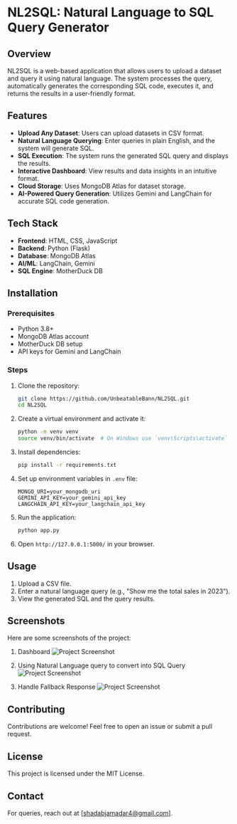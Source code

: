 # NL2SQL: Natural Language to SQL Query Generator

## Overview
NL2SQL is a web-based application that allows users to upload a dataset and query it using natural language. The system processes the query, automatically generates the corresponding SQL code, executes it, and returns the results in a user-friendly format.

## Features
- **Upload Any Dataset**: Users can upload datasets in CSV format.
- **Natural Language Querying**: Enter queries in plain English, and the system will generate SQL.
- **SQL Execution**: The system runs the generated SQL query and displays the results.
- **Interactive Dashboard**: View results and data insights in an intuitive format.
- **Cloud Storage**: Uses MongoDB Atlas for dataset storage.
- **AI-Powered Query Generation**: Utilizes Gemini and LangChain for accurate SQL code generation.

## Tech Stack
- **Frontend**: HTML, CSS, JavaScript
- **Backend**: Python (Flask)
- **Database**: MongoDB Atlas
- **AI/ML**: LangChain, Gemini
- **SQL Engine**: MotherDuck DB

## Installation
### Prerequisites
- Python 3.8+
- MongoDB Atlas account
- MotherDuck DB setup
- API keys for Gemini and LangChain

### Steps
1. Clone the repository:
   ```bash
   git clone https://github.com/UnbeatableBann/NL2SQL.git
   cd NL2SQL
   ```
2. Create a virtual environment and activate it:
   ```bash
   python -m venv venv
   source venv/bin/activate  # On Windows use `venv\Scripts\activate`
   ```
3. Install dependencies:
   ```bash
   pip install -r requirements.txt
   ```
4. Set up environment variables in `.env` file:
   ```env
   MONGO_URI=your_mongodb_uri
   GEMINI_API_KEY=your_gemini_api_key
   LANGCHAIN_API_KEY=your_langchain_api_key
   ```
5. Run the application:
   ```bash
   python app.py
   ```
6. Open `http://127.0.0.1:5000/` in your browser.

## Usage
1. Upload a CSV file.
2. Enter a natural language query (e.g., "Show me the total sales in 2023").
3. View the generated SQL and the query results.

## Screenshots
Here are some screenshots of the project:
1. Dashboard
![Project Screenshot](Screenshots/Dashboard.png)

2. Using Natural Language query to convert into SQL Query
![Project Screenshot](Screenshots/SQLQuery.png)

3. Handle Fallback Response
![Project Screenshot](Screenshots/Fallback.png)

## Contributing
Contributions are welcome! Feel free to open an issue or submit a pull request.

## License
This project is licensed under the MIT License.

## Contact
For queries, reach out at [shadabjamadar4@gmail.com].

